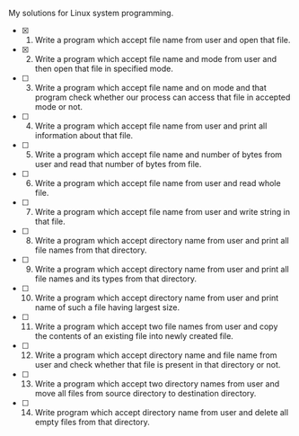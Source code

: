 My solutions for Linux system programming.

- [x] 1. Write a program which accept file name from user and open that file.

- [x] 2. Write a program which accept file name and mode from user and then
open that file in specified mode.

- [ ] 3. Write a program which accept file name and on mode and that program
check whether our process can access that file in accepted mode or
not.

- [ ] 4. Write a program which accept file name from user and print all
information about that file.

- [ ] 5. Write a program which accept file name and number of bytes from
user and read that number of bytes from file.

- [ ] 6. Write a program which accept file name from user and read whole file.

- [ ] 7. Write a program which accept file name from user and write string
in that file.

- [ ] 8. Write a program which accept directory name from user and print all
file names from that directory.

- [ ] 9. Write a program which accept directory name from user and print all
file names and its types from that directory.

- [ ] 10. Write a program which accept directory name from user and print
name of such a file having largest size.

- [ ] 11. Write a program which accept two file names from user and copy the
contents of an existing file into newly created file.

- [ ] 12. Write a program which accept directory name and file name from
user and check whether that file is present in that directory or not.

- [ ] 13. Write a program which accept two directory names from user and
move all files from source directory to destination directory.

- [ ] 14. Write program which accept directory name from user and delete all
empty files from that directory.
